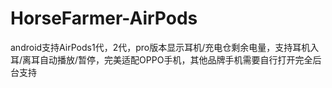 # HorseFarmer-AirPods
android支持AirPods1代，2代，pro版本显示耳机/充电仓剩余电量，支持耳机入耳/离耳自动播放/暂停，完美适配OPPO手机，其他品牌手机需要自行打开完全后台支持
